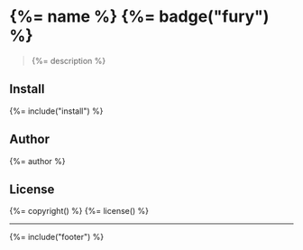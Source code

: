 # {%= name %} {%= badge("fury") %}

> {%= description %}

## Install
{%= include("install") %}

## Author
{%= author %}

## License
{%= copyright() %}
{%= license() %}

***

{%= include("footer") %}